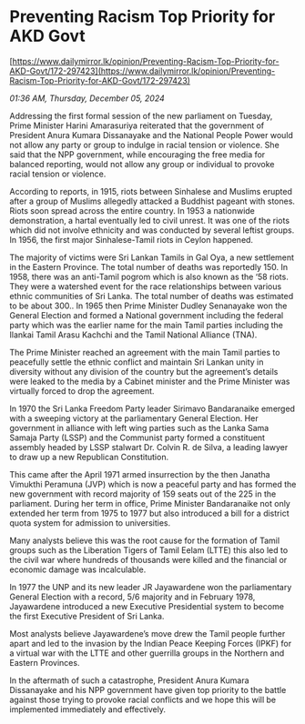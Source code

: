 # Preventing Racism Top Priority for AKD Govt

[https://www.dailymirror.lk/opinion/Preventing-Racism-Top-Priority-for-AKD-Govt/172-297423](https://www.dailymirror.lk/opinion/Preventing-Racism-Top-Priority-for-AKD-Govt/172-297423)

*01:36 AM, Thursday, December 05, 2024*

Addressing the first formal session of the new parliament on Tuesday, Prime Minister Harini Amarasuriya reiterated that the government of President Anura Kumara Dissanayake and the National People Power would not allow any party or group to indulge in racial tension or violence. She said that the NPP government, while encouraging the free media for balanced reporting, would not allow any group or individual to provoke racial tension or violence.

According to reports, in 1915, riots between Sinhalese and Muslims erupted after a group of Muslims allegedly attacked a Buddhist pageant with stones. Riots soon spread across the entire country. In 1953 a nationwide demonstration, a hartal eventually led to civil unrest. It was one of the riots which did not involve ethnicity and was conducted by several leftist groups. In 1956, the first major Sinhalese-Tamil riots in Ceylon happened.

The majority of victims were Sri Lankan Tamils in Gal Oya, a new settlement in the Eastern Province. The total number of deaths was reportedly 150. In 1958, there was an anti-Tamil pogrom which is also known as the ‘58 riots. They were a watershed event for the race relationships between various ethnic communities of Sri Lanka. The total number of deaths was estimated to be about 300.. In 1965 then Prime Minister Dudley Senanayake won the General Election and formed a National government including the federal party which was the earlier name for the main Tamil parties including the Ilankai Tamil Arasu Kachchi and the Tamil National Alliance (TNA).

The Prime Minister reached an agreement with the main Tamil parties to peacefully settle the ethnic conflict and maintain Sri Lankan unity in diversity without any division of the country but the agreement’s details were leaked to the media by a Cabinet minister and the Prime Minister was virtually forced to drop the agreement.

In 1970 the Sri Lanka Freedom Party leader Sirimavo Bandaranaike emerged with a sweeping victory at the parliamentary General Election. Her government in alliance with left wing parties such as the Lanka Sama Samaja Party (LSSP) and the Communist party formed a constituent assembly headed by LSSP stalwart Dr. Colvin R. de Silva, a leading lawyer to draw up a new Republican Constitution.

This came after the April 1971 armed insurrection by the then Janatha Vimukthi Peramuna (JVP) which is now a peaceful party and has formed the new government with record majority of 159 seats out of the 225 in the parliament. During her term in office, Prime Minister Bandaranaike not only extended her term from 1975 to 1977 but also introduced a bill for a district quota system for admission to universities.

Many analysts believe this was the root cause for the formation of Tamil groups such as the Liberation Tigers of Tamil Eelam (LTTE) this also led to the civil war where hundreds of thousands were killed and the financial or economic damage was incalculable.

In 1977 the UNP and its new leader JR Jayawardene won the parliamentary General Election with a record, 5/6 majority and in February 1978, Jayawardene introduced a new Executive Presidential system to become the first Executive President of Sri Lanka.

Most analysts believe Jayawardene’s move drew the Tamil people further apart and led to the invasion by the Indian Peace Keeping Forces (IPKF) for a virtual war with the LTTE and other guerrilla groups in the Northern and Eastern Provinces.

In the aftermath of such a catastrophe, President Anura Kumara Dissanayake and his NPP government have given top priority to the battle against those trying to provoke racial conflicts and we hope this will be implemented immediately and effectively.

